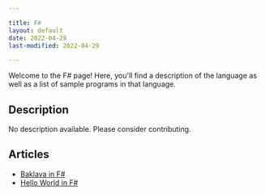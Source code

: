 ```yaml
---

title: F#
layout: default
date: 2022-04-28
last-modified: 2022-04-29

---
```


Welcome to the F# page! Here, you'll find a description of the language as well as a list of sample programs in that language.

## Description

No description available. Please consider contributing.

## Articles

- [Baklava in F#](https://sampleprograms.io/projects/baklava/f-sharp)
- [Hello World in F#](https://sampleprograms.io/projects/hello-world/f-sharp)